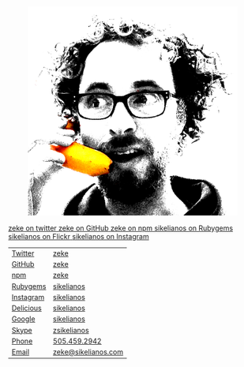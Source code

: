 <!--
title: Contact Me
description: I occupy the internets, and meatspace too
noIndex: true
-->

<link rel="stylesheet" href="https://maxcdn.bootstrapcdn.com/font-awesome/4.4.0/css/font-awesome.min.css">
<link rel="stylesheet" href="https://cdn.jsdelivr.net/devicons/1.8.0/css/devicons.min.css">

<figure>
  <img src="/contact/banana-phone.png">
</figure>

<div id="social-nav">
  <a href="http://twitter.com/zeke" rel="tipsy" title="@zeke on Twitter">
    <span class="fa fa-twitter"></span>
    <span class="text">zeke on twitter</span>
  </a>
  <a href="http://github.com/zeke" rel="tipsy" title="@zeke on GitHub">
    <span class="devicons devicons-github_badge"></span>
    <span class="text">zeke on GitHub</span>
  </a>
  <a href="http://npmjs.com/~zeke" rel="tipsy" title="~zeke on npm">
    <span class="devicons devicons-npm"></span>
    <span class="text">zeke on npm</span>
  </a>
  <a href="https://rubygems.org/profiles/sikelianos" rel="tipsy" title="sikelianos on Rubygems">
    <span class="devicons devicons-ruby_rough"></span>
    <span class="text">sikelianos on Rubygems</span>
  </a>
  <a href="https://www.flickr.com/photos/sikelianos/sets" rel="tipsy" title="sikelianos on Flickr">
    <span class="fa fa-flickr"></span>
    <span class="text">sikelianos on Flickr</span>
  </a>
  <a href="https://www.instagram.com/sikelianos/" rel="tipsy" title="sikelianos on Instagram">
    <span class="fa fa-instagram"></span>
    <span class="text">sikelianos on Instagram</span>
  </a>
</div>

<table class="table-ruled table-key-value table-hover-rows">
  <tr>
    <td><a href="https://twitter.com/zeke">Twitter</a></td>
    <td><a href="https://twitter.com/zeke">zeke</a></td>
  </tr>
  <tr>
    <td><a href="https://github.com/zeke">GitHub</a></td>
    <td><a href="https://github.com/zeke">zeke</a></td>
  </tr>
  <tr>
    <td><a href="https://npmjs.com/~zeke">npm</a></td>
    <td><a href="https://npmjs.com/~zeke">zeke</a></td>
  </tr>
  <tr>
    <td><a href="https://rubygems.org/profiles/sikelianos">Rubygems</a></td>
    <td><a href="https://rubygems.org/profiles/sikelianos">sikelianos</a></td>
  </tr>
  <tr>
    <td><a href="http://instagram.com/sikelianos">Instagram</a></td>
    <td><a href="http://instagram.com/sikelianos">sikelianos</a></td>
  </tr>
  <tr>
    <td><a href="http://delicious.com/sikelianos">Delicious</a></td>
    <td><a href="http://delicious.com/sikelianos">sikelianos</a></td>
  </tr>
  <tr>
  <td><a href="https://plus.google.com/117558019991929254904/posts">Google</a></td>
  <td><a href="https://plus.google.com/117558019991929254904/posts">sikelianos</a></td>
  </tr>
  <tr>
    <td><a href="skype:zsikelianos?chat">Skype</a>
    <td><a href="skype:zsikelianos?chat">zsikelianos</a>
  </tr>
  <tr>
    <td><a href="tel:+15054592942">Phone</a></td>
    <td><a href="tel:+15054592942">505.459.2942</a></td>
  </tr>
  <tr>
    <td><a href="mailto:zeke@sikelianos.com">Email</a></td>
    <td><a href="mailto:zeke@sikelianos.com">zeke@sikelianos.com</a></td>
  </tr>
</table>